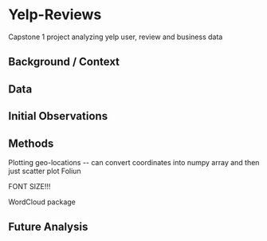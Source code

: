 # Yelp-Reviews
Capstone 1 project analyzing yelp user, review and business data

## Background / Context

## Data

## Initial Observations

## Methods
Plotting geo-locations -- can convert coordinates into numpy array and then just scatter plot
Foliun

FONT SIZE!!!

WordCloud package

## Future Analysis
